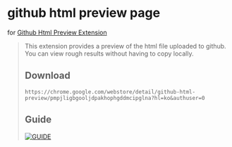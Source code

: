 # github html preview page
for [Github Html Preview Extension](https://github.com/dohyeon5626/github-html-preview-extension)
> This extension provides a preview of the html file uploaded to github. You can view rough results without having to copy locally.
> ## Download
> ```
> https://chrome.google.com/webstore/detail/github-html-preview/pmpjligbgooljdpakhophgddmcipglna?hl=ko&authuser=0
> ```
> ## Guide
> [![GUIDE](http://img.youtube.com/vi/1ILDesSpFls/0.jpg)](https://www.youtube.com/watch?v=1ILDesSpFls)
